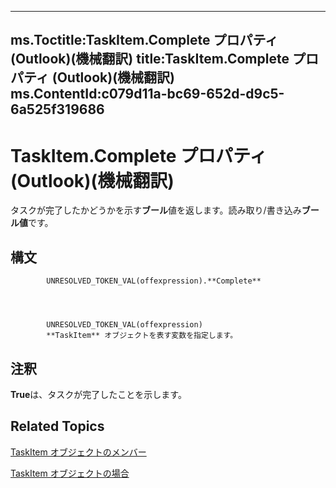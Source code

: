 

---
ms.Toctitle:TaskItem.Complete プロパティ (Outlook)(機械翻訳)
title:TaskItem.Complete プロパティ (Outlook)(機械翻訳)
ms.ContentId:c079d11a-bc69-652d-d9c5-6a525f319686
---
# TaskItem.Complete プロパティ (Outlook)(機械翻訳)




タスクが完了したかどうかを示す**ブール**値を返します。読み取り/書き込み**ブール値**です。

## 構文

            UNRESOLVED_TOKEN_VAL(offexpression).**Complete**




            UNRESOLVED_TOKEN_VAL(offexpression)
            **TaskItem** オブジェクトを表す変数を指定します。



## 注釈
**True**は、タスクが完了したことを示します。



## Related Topics

[TaskItem オブジェクトのメンバー](97234a76-2fc5-bbe4-2e14-25ae18694fc9.md)

[TaskItem オブジェクトの場合](5df8cfa5-5460-a5a1-a130-ba5bca1a0091.md)




